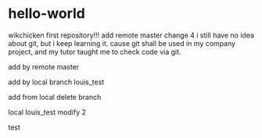 # hello-world
wikchicken first repository!!!
add remote master change 4
i still have no idea about git, but i keep learning it. 
cause git shall be used in my company project, and my tutor taught me to check code via git.

add by remote master

add by local branch louis_test

add from local delete branch

local louis_test modify 2

test
